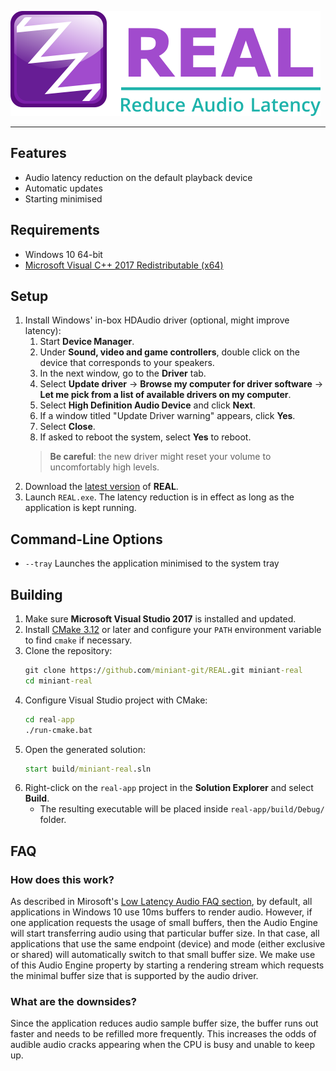 ![REAL](img/logo.png)

---

## Features

* Audio latency reduction on the default playback device
* Automatic updates
* Starting minimised

## Requirements

* Windows 10 64-bit
* [Microsoft Visual C++ 2017 Redistributable (x64)](https://aka.ms/vs/15/release/VC_redist.x64.exe) 

## Setup

1. Install Windows' in-box HDAudio driver (optional, might improve latency):
    1. Start **Device Manager**.
    2. Under **Sound, video and game controllers**, double click on the device that corresponds to your speakers.
    3. In the next window, go to the **Driver** tab.
    4. Select **Update driver** -> **Browse my computer for driver software** -> **Let me pick from a list of available drivers on my computer**.
    5. Select **High Definition Audio Device** and click **Next**.
    6. If a window titled "Update Driver warning" appears, click **Yes**.
    7. Select **Close**.
    8. If asked to reboot the system, select **Yes** to reboot.
    > **Be careful**: the new driver might reset your volume to uncomfortably high levels. 
2. Download the [latest version](https://github.com/miniant-git/REAL/releases/latest) of **REAL**.
3. Launch `REAL.exe`. The latency reduction is in effect as long as the application is kept running.

## Command-Line Options
* `--tray` Launches the application minimised to the system tray

## Building

1. Make sure **Microsoft Visual Studio 2017** is installed and updated.
2. Install [CMake 3.12](https://cmake.org/download/) or later and configure your `PATH` environment variable to find `cmake` if necessary.
3. Clone the repository:
    ```bat
    git clone https://github.com/miniant-git/REAL.git miniant-real
    cd miniant-real
    ```
4. Configure Visual Studio project with CMake:
   ```bat
   cd real-app
   ./run-cmake.bat
   ```
5. Open the generated solution:
   ```bat
   start build/miniant-real.sln
   ```
6. Right-click on the `real-app` project in the **Solution Explorer** and select **Build**.
   * The resulting executable will be placed inside `real-app/build/Debug/` folder.

## FAQ

### How does this work?

As described in Mirosoft's [Low Latency Audio FAQ section](https://docs.microsoft.com/en-us/windows-hardware/drivers/audio/low-latency-audio#span-idfaqspanspan-idfaqspanfaq), by default, all applications in Windows 10 use 10ms buffers to render audio. However, if one application requests the usage of small buffers, then the Audio Engine will start transferring audio using that particular buffer size. In that case, all applications that use the same endpoint (device) and mode (either exclusive or shared) will automatically switch to that small buffer size. We make use of this Audio Engine property by starting a rendering stream which requests the minimal buffer size that is supported by the audio driver.

### What are the downsides?

Since the application reduces audio sample buffer size, the buffer runs out faster and needs to be refilled more frequently. This increases the odds of audible audio cracks appearing when the CPU is busy and unable to keep up. 
